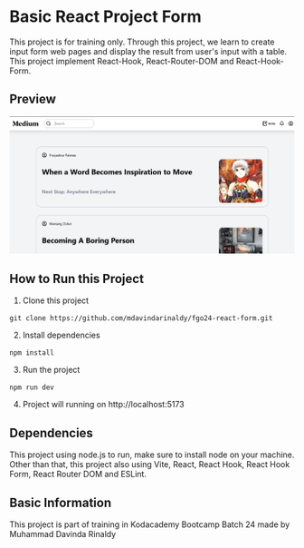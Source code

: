 # Basic React Project Form

This project is for training only. Through this project, we learn to create input form web pages and display the result from user's input with a table. This project implement React-Hook, React-Router-DOM and React-Hook-Form.

## Preview

![Preview](./preview.png)

## How to Run this Project

1. Clone this project
```
git clone https://github.com/mdavindarinaldy/fgo24-react-form.git
```
2. Install dependencies
```
npm install
``` 
3. Run the project
```
npm run dev
```
4. Project will running on http://localhost:5173

## Dependencies
This project using node.js to run, make sure to install node on your machine. Other than that, this project also using Vite, React, React Hook, React Hook Form, React Router DOM and ESLint.

## Basic Information
This project is part of training in Kodacademy Bootcamp Batch 24 made by Muhammad Davinda Rinaldy
